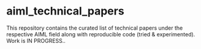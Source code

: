 # aiml_technical_papers

This repository contains the curated list of technical papers under the respective AIML field along with reproducible code (tried & experimented).
Work is IN PROGRESS..
